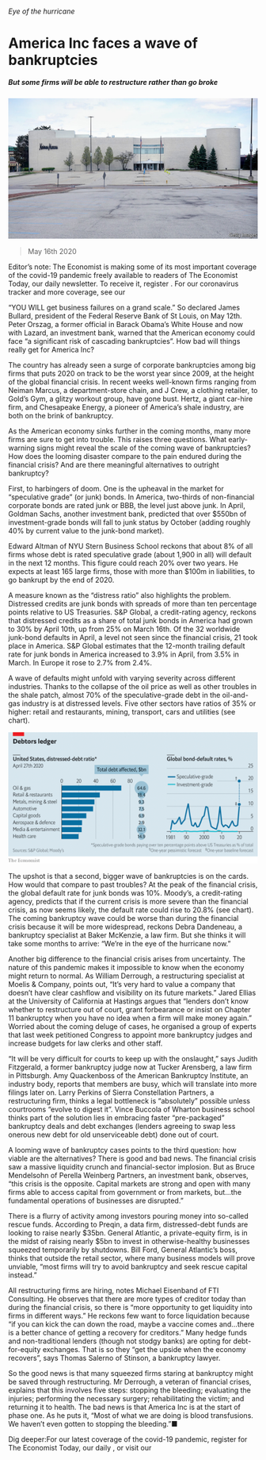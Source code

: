 ###### Eye of the hurricane

# America Inc faces a wave of bankruptcies 

##### But some firms will be able to restructure rather than go broke 

![image](images/20200516_WBP007_0.jpg) 

> May 16th 2020 

Editor’s note: The Economist is making some of its most important coverage of the covid-19 pandemic freely available to readers of The Economist Today, our daily newsletter. To receive it, register . For our coronavirus tracker and more coverage, see our 

“YOU WILL get business failures on a grand scale.” So declared James Bullard, president of the Federal Reserve Bank of St Louis, on May 12th. Peter Orszag, a former official in Barack Obama’s White House and now with Lazard, an investment bank, warned that the American economy could face “a significant risk of cascading bankruptcies”. How bad will things really get for America Inc?

The country has already seen a surge of corporate bankruptcies among big firms that puts 2020 on track to be the worst year since 2009, at the height of the global financial crisis. In recent weeks well-known firms ranging from Neiman Marcus, a department-store chain, and J Crew, a clothing retailer, to Gold’s Gym, a glitzy workout group, have gone bust. Hertz, a giant car-hire firm, and Chesapeake Energy, a pioneer of America’s shale industry, are both on the brink of bankruptcy.


As the American economy sinks further in the coming months, many more firms are sure to get into trouble. This raises three questions. What early-warning signs might reveal the scale of the coming wave of bankruptcies? How does the looming disaster compare to the pain endured during the financial crisis? And are there meaningful alternatives to outright bankruptcy?

First, to harbingers of doom. One is the upheaval in the market for “speculative grade” (or junk) bonds. In America, two-thirds of non-financial corporate bonds are rated junk or BBB, the level just above junk. In April, Goldman Sachs, another investment bank, predicted that over $550bn of investment-grade bonds will fall to junk status by October (adding roughly 40% by current value to the junk-bond market).

Edward Altman of NYU Stern Business School reckons that about 8% of all firms whose debt is rated speculative grade (about 1,900 in all) will default in the next 12 months. This figure could reach 20% over two years. He expects at least 165 large firms, those with more than $100m in liabilities, to go bankrupt by the end of 2020.

A measure known as the “distress ratio” also highlights the problem. Distressed credits are junk bonds with spreads of more than ten percentage points relative to US Treasuries. S&amp;P Global, a credit-rating agency, reckons that distressed credits as a share of total junk bonds in America had grown to 30% by April 10th, up from 25% on March 16th. Of the 32 worldwide junk-bond defaults in April, a level not seen since the financial crisis, 21 took place in America. S&amp;P Global estimates that the 12-month trailing default rate for junk bonds in America increased to 3.9% in April, from 3.5% in March. In Europe it rose to 2.7% from 2.4%.

A wave of defaults might unfold with varying severity across different industries. Thanks to the collapse of the oil price as well as other troubles in the shale patch, almost 70% of the speculative-grade debt in the oil-and-gas industry is at distressed levels. Five other sectors have ratios of 35% or higher: retail and restaurants, mining, transport, cars and utilities (see chart).

![image](images/20200516_WBC599.png) 


The upshot is that a second, bigger wave of bankruptcies is on the cards. How would that compare to past troubles? At the peak of the financial crisis, the global default rate for junk bonds was 10%. Moody’s, a credit-rating agency, predicts that if the current crisis is more severe than the financial crisis, as now seems likely, the default rate could rise to 20.8% (see chart). The coming bankruptcy wave could be worse than during the financial crisis because it will be more widespread, reckons Debra Dandeneau, a bankruptcy specialist at Baker McKenzie, a law firm. But she thinks it will take some months to arrive: “We’re in the eye of the hurricane now.”

Another big difference to the financial crisis arises from uncertainty. The nature of this pandemic makes it impossible to know when the economy might return to normal. As William Derrough, a restructuring specialist at Moelis &amp; Company, points out, “It’s very hard to value a company that doesn’t have clear cashflow and visibility on its future markets.” Jared Ellias at the University of California at Hastings argues that “lenders don’t know whether to restructure out of court, grant forbearance or insist on Chapter 11 bankruptcy when you have no idea when a firm will make money again.” Worried about the coming deluge of cases, he organised a group of experts that last week petitioned Congress to appoint more bankruptcy judges and increase budgets for law clerks and other staff.

“It will be very difficult for courts to keep up with the onslaught,” says Judith Fitzgerald, a former bankruptcy judge now at Tucker Arensberg, a law firm in Pittsburgh. Amy Quackenboss of the American Bankruptcy Institute, an industry body, reports that members are busy, which will translate into more filings later on. Larry Perkins of Sierra Constellation Partners, a restructuring firm, thinks a legal bottleneck is “absolutely” possible unless courtrooms “evolve to digest it”. Vince Buccola of Wharton business school thinks part of the solution lies in embracing faster “pre-packaged” bankruptcy deals and debt exchanges (lenders agreeing to swap less onerous new debt for old unserviceable debt) done out of court.

A looming wave of bankruptcy cases points to the third question: how viable are the alternatives? There is good and bad news. The financial crisis saw a massive liquidity crunch and financial-sector implosion. But as Bruce Mendelsohn of Perella Weinberg Partners, an investment bank, observes, “this crisis is the opposite. Capital markets are strong and open with many firms able to access capital from government or from markets, but…the fundamental operations of businesses are disrupted.”

There is a flurry of activity among investors pouring money into so-called rescue funds. According to Preqin, a data firm, distressed-debt funds are looking to raise nearly $35bn. General Atlantic, a private-equity firm, is in the midst of raising nearly $5bn to invest in otherwise-healthy businesses squeezed temporarily by shutdowns. Bill Ford, General Atlantic’s boss, thinks that outside the retail sector, where many business models will prove unviable, “most firms will try to avoid bankruptcy and seek rescue capital instead.”

All restructuring firms are hiring, notes Michael Eisenband of FTI Consulting. He observes that there are more types of creditor today than during the financial crisis, so there is “more opportunity to get liquidity into firms in different ways.” He reckons few want to force liquidation because “if you can kick the can down the road, maybe a vaccine comes and…there is a better chance of getting a recovery for creditors.” Many hedge funds and non-traditional lenders (though not stodgy banks) are opting for debt-for-equity exchanges. That is so they “get the upside when the economy recovers”, says Thomas Salerno of Stinson, a bankruptcy lawyer.

So the good news is that many squeezed firms staring at bankruptcy might be saved through restructuring. Mr Derrough, a veteran of financial crises, explains that this involves five steps: stopping the bleeding; evaluating the injuries; performing the necessary surgery; rehabilitating the victim; and returning it to health. The bad news is that America Inc is at the start of phase one. As he puts it, “Most of what we are doing is blood transfusions. We haven’t even gotten to stopping the bleeding.”■

Dig deeper:For our latest coverage of the covid-19 pandemic, register for The Economist Today, our daily , or visit our 

